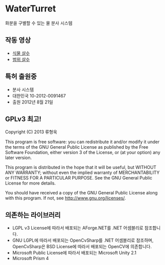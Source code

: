 WaterTurret
===========
화분을 구별할 수 있는 물 분사 시스템

작동 영상
--

- [식물 살수](http://www.youtube.com/watch?v=4O7ib85GOOE)
- [범위 살수](http://www.youtube.com/watch?v=7TxLnf3Ldrs)

특허 출원중
--
+ 분사 시스템
+ 대한민국 10-2012-0091467
+ 출원 2012년 8월 21일

GPLv3 최고!
--

Copyright (C) 2013 류형욱

This program is free software: you can redistribute it and/or modify
it under the terms of the GNU General Public License as published by
the Free Software Foundation, either version 3 of the License, or
(at your option) any later version.

This program is distributed in the hope that it will be useful,
but WITHOUT ANY WARRANTY; without even the implied warranty of
MERCHANTABILITY or FITNESS FOR A PARTICULAR PURPOSE.  See the
GNU General Public License for more details.

You should have received a copy of the GNU General Public License
along with this program.  If not, see <http://www.gnu.org/licenses/>.

의존하는 라이브러리
--
+ LGPL v3 License에 따라서 배포되는 AForge.NET를 .NET 어셈블리로 참조합니다.
+ GNU LGPL에 따라서 배포되는 OpenCvSharp를 .NET 어셈블리로 참조하며, OpenCvSharp은 BSD License에 따라서 배포되는 OpenCV에 의존합니다.
+ Microsoft Public License에 따라서 배포되는 Microsoft Unity 2.1
+ Microsoft Prism 4